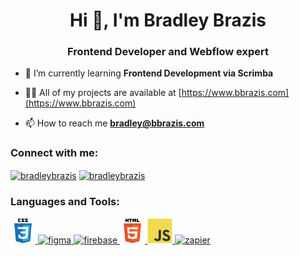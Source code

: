 <h1 align="center">Hi 👋, I'm Bradley Brazis</h1>
<h3 align="center">Frontend Developer and Webflow expert</h3>

- 🌱 I’m currently learning **Frontend Development via Scrimba**

- 👨‍💻 All of my projects are available at [https://www.bbrazis.com](https://www.bbrazis.com)

- 📫 How to reach me **bradley@bbrazis.com**

<h3 align="left">Connect with me:</h3>
<p align="left">
<a href="https://twitter.com/bradleybrazis" target="blank"><img align="center" src="https://raw.githubusercontent.com/rahuldkjain/github-profile-readme-generator/master/src/images/icons/Social/twitter-x.svg" alt="bradleybrazis" height="30" width="40" /></a>
<a href="https://linkedin.com/in/bradleybrazis" target="blank"><img align="center" src="https://raw.githubusercontent.com/rahuldkjain/github-profile-readme-generator/master/src/images/icons/Social/linked-in-alt.svg" alt="bradleybrazis" height="30" width="40" /></a>
</p>

<h3 align="left">Languages and Tools:</h3>
<p align="left"> <a href="https://www.w3schools.com/css/" target="_blank" rel="noreferrer"> <img src="https://raw.githubusercontent.com/devicons/devicon/master/icons/css3/css3-original-wordmark.svg" alt="css3" width="40" height="40"/> </a> <a href="https://www.figma.com/" target="_blank" rel="noreferrer"> <img src="https://www.vectorlogo.zone/logos/figma/figma-icon.svg" alt="figma" width="40" height="40"/> </a> <a href="https://firebase.google.com/" target="_blank" rel="noreferrer"> <img src="https://www.vectorlogo.zone/logos/firebase/firebase-icon.svg" alt="firebase" width="40" height="40"/> </a> <a href="https://www.w3.org/html/" target="_blank" rel="noreferrer"> <img src="https://raw.githubusercontent.com/devicons/devicon/master/icons/html5/html5-original-wordmark.svg" alt="html5" width="40" height="40"/> </a> <a href="https://developer.mozilla.org/en-US/docs/Web/JavaScript" target="_blank" rel="noreferrer"> <img src="https://raw.githubusercontent.com/devicons/devicon/master/icons/javascript/javascript-original.svg" alt="javascript" width="40" height="40"/> </a><a href="https://zapier.com" target="_blank" rel="noreferrer"> <img src="https://www.vectorlogo.zone/logos/zapier/zapier-icon.svg" alt="zapier" width="40" height="40"/> </a> </p>
